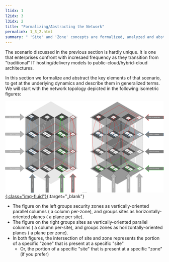 ```yaml
---
l1idx: 1
l2idx: 3
l3idx: 2
title: "Formalizing/Abstracting the Network"
permalink: 1_3_2.html
summary: " 'Site' and 'Zone' concepts are formalized, analyzed and abstracted in graph-theoretic terms"
---
```


The scenario discussed in the previous section is hardly unique.  It is one that enterprises confront with incresaed frequency as they transition from "traditional" IT hosting/delivery models to public-cloud/hybrid-cloud architectures.

In this section we formalize and abstract the key elements of that scenario, to get at the underlying dynamics and describe them in generalized terms.  We will start with the network topology depicted in the following isometric figures: 

[![image](./grphth-3.svg){:class="img-fluid"}](./pages/1/3(ecmp-symmetric)/grphth-3.svg){:target="_blank"}

- The figure on the left groups security zones as vertically-oriented parallel columns ( a column per-zone), and groups sites as horizontally-oriented planes ( a plane per site).
- The figure on the right groups sites as vertically-oriented parallel columns ( a column per-site), and groups zones as horizontally-oriented planes ( a plane per zone).
 - In both figures, the intersection of site and zone represents the portion of a specific "zone" that is present at a specific "site"
   - Or, the portion of a specific "site" that is present at a specific "zone" (if you prefer)






